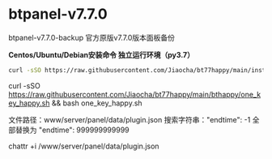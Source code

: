 # btpanel-v7.7.0
btpanel-v7.7.0-backup  官方原版v7.7.0版本面板备份

**Centos/Ubuntu/Debian安装命令 独立运行环境（py3.7）**

```Bash
curl -sSO https://raw.githubusercontent.com/Jiaocha/bt77happy/main/install/install_panel.sh && bash install_panel.sh
```

<!--宝塔7.7原版一键开心脚本-->
curl -sSO https://raw.githubusercontent.com/Jiaocha/bt77happy/main/bthappy/one_key_happy.sh && bash one_key_happy.sh


<!--手动解锁宝塔所有付费插件为永不过期-->
文件路径：www/server/panel/data/plugin.json
搜索字符串："endtime": -1 全部替换为 "endtime": 999999999999
<!--手动阻止解锁插件后自动修复为免费版-->
chattr +i /www/server/panel/data/plugin.json
